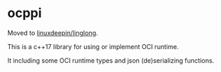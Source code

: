 # ocppi

Moved to [linuxdeepin/linglong](https://github.com/linuxdeepin/linglong/tree/master/libs/ocppi).

This is a c++17 library for using or implement OCI runtime.

It including some OCI runtime types and json (de)serializing functions.
